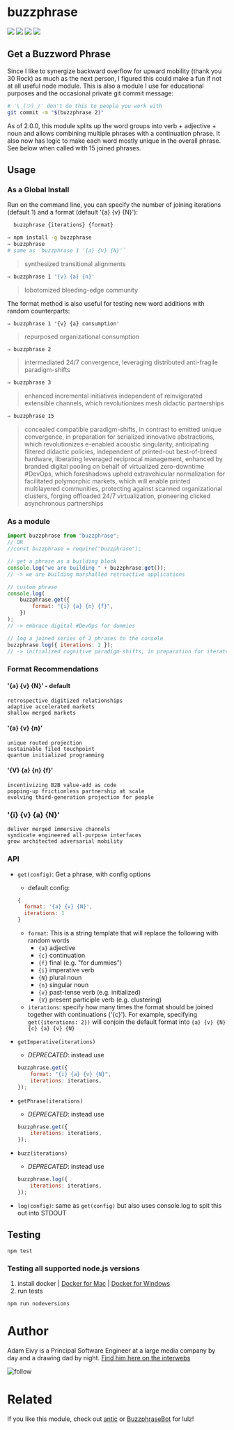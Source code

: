 # buzzphrase

[![](https://travis-ci.org/atomantic/buzzphrase.svg?branch=master)](https://travis-ci.org/atomantic/buzzphrase)
[![](https://img.shields.io/npm/dm/buzzphrase.svg?style=flat)](https://www.npmjs.org/package/buzzphrase)
[![](https://img.shields.io/npm/v/buzzphrase.svg?style=flat)](https://www.npmjs.org/package/buzzphrase)
[![](https://img.shields.io/david/atomantic/buzzphrase.svg?style=flat)](https://www.npmjs.org/package/buzzphrase)

## Get a Buzzword Phrase

Since I like to synergize backward overflow for upward mobility (thank you 30 Rock) as much as the next person, I figured this could make a fun if not at all useful node module. This is also a module I use for educational purposes and the occasional private git commit message:

```bash
# ¯\_(ツ)_/¯ don't do this to people you work with
git commit -m "$(buzzphrase 2)"
```

As of 2.0.0, this module splits up the word groups into verb + adjective + noun and allows combining multiple phrases with a continuation phrase. It also now has logic to make each word mostly unique in the overall phrase. See below when called with 15 joined phrases.

## Usage

### As a Global Install

Run on the command line, you can specify the number of joining iterations (default 1) and a format (default '{a} {v} {N}'):

```bash
  buzzphrase {iterations} {format}
```

```bash
⇒ npm install -g buzzphrase
⇒ buzzphrase
# same as `buzzphrase 1 '{a} {v} {N}'`
```

> synthesized transitional alignments

```bash
⇒ buzzphrase 1 '{v} {a} {n}'
```

> lobotomized bleeding-edge community

The format method is also useful for testing new word additions with random counterparts:

```
⇒ buzzphrase 1 '{v} {a} consumption'
```

> repurposed organizational consumption

```bash
⇒ buzzphrase 2
```

> intermediated 24/7 convergence, leveraging distributed anti-fragile paradigm-shifts

```bash
⇒ buzzphrase 3
```

> enhanced incremental initiatives independent of reinvigorated extensible channels, which revolutionizes mesh didactic partnerships

```bash
⇒ buzzphrase 15
```

> concealed compatible paradigm-shifts, in contrast to emitted unique convergence, in preparation for serialized innovative abstractions, which revolutionizes e-enabled acoustic singularity, anticipating filtered didactic policies, independent of printed-out best-of-breed hardware, liberating leveraged reciprocal management, enhanced by branded digital pooling on behalf of virtualized zero-downtime #DevOps, which foreshadows upheld extravehicular normalization for facilitated polymorphic markets, which will enable printed multilayered communities, protecting against scanned organizational clusters, forging offloaded 24/7 virtualization, pioneering clicked asynchronous partnerships

### As a module

```javascript
import buzzphrase from "buzzphrase";
// OR
//const buzzphrase = require("buzzphrase");

// get a phrase as a building block
console.log("we are building " + buzzphrase.get());
// -> we are building marshalled retroactive applications

// custom phrase
console.log(
    buzzphrase.get({
        format: "{i} {a} {n} {f}",
    })
);
// -> embrace digital #DevOps for dummies

// log a joined series of 2 phrases to the console
buzzphrase.log({ iterations: 2 });
// -> initialized cognitive paradigm-shifts, in preparation for iterated ubiquitous architectures
```

### Format Recommendations

#### '{a} {v} {N}' - default

```
retrospective digitized relationships
adaptive accelerated markets
shallow merged markets
```

#### '{a} {v} {n}'

```
unique routed projection
sustainable filed touchpoint
quantum initialized programming
```

#### '{V} {a} {n} {f}'

```
incentivizing B2B value-add as code
popping-up frictionless partnership at scale
evolving third-generation projection for people
```

### '{i} {v} {a} {N}'

```
deliver merged immersive channels
syndicate engineered all-purpose interfaces
grow architected adversarial mobility
```

### API

-   `get(config)`: Get a phrase, with config options
    -   default config:
    ```javascript
    {
      format: '{a} {v} {N}',
      iterations: 1
    }
    ```
    -   `format`: This is a string template that will replace the following with random words
        -   `{a}` adjective
        -   `{c}` continuation
        -   `{f}` final (e.g. "for dummies")
        -   `{i}` imperative verb
        -   `{N}` plural noun
        -   `{n}` singular noun
        -   `{v}` past-tense verb (e.g. initialized)
        -   `{V}` present participle verb (e.g. clustering)
    -   `iterations`: specify how many times the format should be joined together with continuations ('{c}'). For example, specifying `get({iterations: 2})` will conjoin the default format into `{a} {v} {N} {c} {a} {v} {N}`
-   `getImperative(iterations)`

    -   _DEPRECATED_: instead use

    ```javascript
    buzzphrase.get({
        format: "{i} {a} {v} {N}",
        iterations: iterations,
    });
    ```

-   `getPhrase(iterations)`

    -   _DEPRECATED_: instead use

    ```javascript
    buzzphrase.get({
        iterations: iterations,
    });
    ```

-   `buzz(iterations)`
    -   _DEPRECATED_: instead use
    ```javascript
    buzzphrase.log({
        iterations: iterations,
    });
    ```
-   `log(config)`: same as `get(config)` but also uses console.log to spit this out into STDOUT

## Testing

```
npm test
```

### Testing all supported node.js versions

1. install docker | [Docker for Mac](https://www.docker.com/docker-mac) | [Docker for Windows](https://www.docker.com/docker-windows)
2. run tests

```
npm run nodeversions
```

# Author

Adam Eivy is a Principal Software Engineer at a large media company by day and a drawing dad by night. [Find him here on the interwebs](https://adameivy.com)

![follow](https://img.shields.io/twitter/follow/antic.svg?style=social&label=Follow)

# Related

If you like this module, check out [antic](https://www.npmjs.com/package/antic) or [BuzzphraseBot](https://twitter.com/BuzzphraseBot) for lulz!
